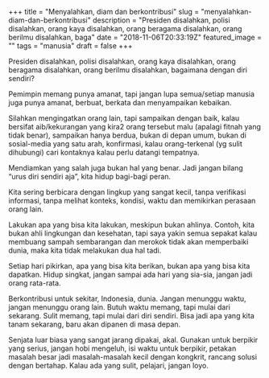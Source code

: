 +++
title = "Menyalahkan, diam dan berkontribusi"
slug = "menyalahkan-diam-dan-berkontribusi"
description = "Presiden disalahkan, polisi disalahkan, orang kaya disalahkan, orang beragama disalahkan, orang berilmu disalahkan, baga"
date = "2018-11-06T20:33:19Z"
featured_image = ""
tags = "manusia"
draft = false
+++ 
 
Presiden disalahkan, polisi disalahkan, orang kaya disalahkan, orang beragama disalahkan, orang berilmu disalahkan, bagaimana dengan diri sendiri?

Pemimpin memang punya amanat, tapi jangan lupa semua/setiap manusia juga punya amanat, berbuat, berkata dan menyampaikan kebaikan.

Silahkan mengingatkan orang lain, tapi sampaikan dengan baik, kalau bersifat aib/kekurangan yang kira2 orang tersebut malu (apalagi fitnah yang tidak benar), sampaikan hanya berdua, bukan di depan umum, bukan di sosial-media yang satu arah, konfirmasi, kalau orang-terkenal (yg sulit dihubungi) cari kontaknya kalau perlu datangi tempatnya.

Mendiamkan yang salah juga bukan hal yang benar. Jadi jangan bilang “urus diri sendiri aja”, kita hidup bagi-bagi peran.

Kita sering berbicara dengan lingkup yang sangat kecil, tanpa verifikasi informasi, tanpa melihat konteks, kondisi, waktu dan memikirkan perasaan orang lain.

Lakukan apa yang bisa kita lakukan, meskipun bukan ahlinya. Contoh, kita bukan ahli lingkungan dan kesehatan, tapi saya yakin semua sepakat kalau membuang sampah sembarangan dan merokok tidak akan memperbaiki dunia, maka kita tidak melakukan dua hal tadi.

Setiap hari pikirkan, apa yang bisa kita berikan, bukan apa yang bisa kita dapatkan. Hidup singkat, jangan sampai ada hari yang sia-sia, jangan jadi orang rata-rata.

Berkontribusi untuk sekitar, Indonesia, dunia. Jangan menunggu waktu, jangan menunggu orang lain. Butuh waktu memang, tapi mulai dari sekarang. Sulit memang, tapi mulai dari diri sendiri. Bisa jadi apa yang kita tanam sekarang, baru akan dipanen di masa depan.

Senjata luar biasa yang sangat jarang dipakai, akal. Gunakan untuk berpikir yang serius, jangan hobi mengeluh, isi waktu untuk berpikir, petakan masalah besar jadi masalah-masalah kecil dengan kongkrit, rancang solusi dengan bertahap. Kalau ada yang sulit, pelajari, jangan loyo.